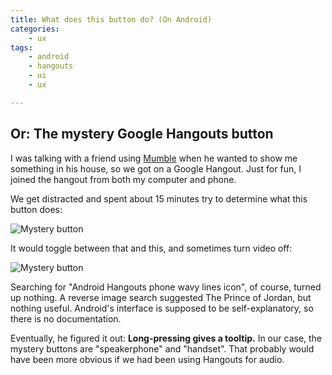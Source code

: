 ```yaml
---
title: What does this button do? (On Android)
categories:
    - ux
tags:
    - android
    - hangouts
    - ui
    - ux

---
```

## Or: The mystery Google Hangouts button

I was talking with a friend using
[Mumble](https://wiki.mumble.info/wiki/Main_Page) when he wanted to show me
something in his house, so we got on a Google Hangout. Just for fun, I joined
the hangout from both my computer and phone.

We get distracted and spent about 15 minutes try to determine what this button
does:

![Mystery button]({{site.url}}/images/posts/what-does-this-button-do-on-android/hangouts_speaker.png)

It would toggle between that and this, and sometimes turn video off:

![Mystery button]({{site.url}}/images/posts/what-does-this-button-do-on-android/hangouts_handset.png)

Searching for "Android Hangouts phone wavy lines icon", of course, turned up
nothing. A reverse image search suggested The Prince of Jordan, but nothing
useful. Android's interface is supposed to be self-explanatory, so there is no
documentation.

Eventually, he figured it out: **Long-pressing gives a tooltip.** In our case,
the mystery buttons are "speakerphone" and "handset". That probably would have
been more obvious if we had been using Hangouts for audio.
